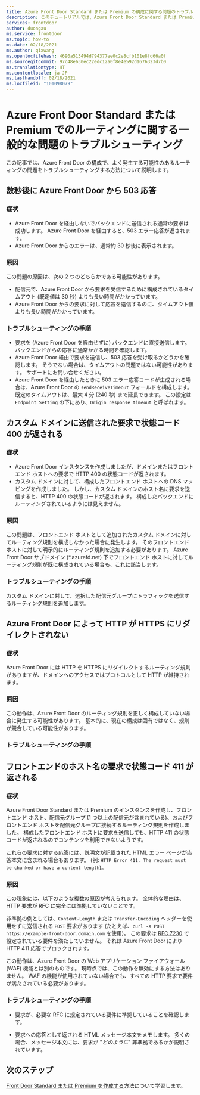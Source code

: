 ```yaml
---
title: Azure Front Door Standard または Premium の構成に関する問題のトラブルシューティング
description: このチュートリアルでは、Azure Front Door Standard または Premium のインスタンスで発生する可能性のあるいくつかの一般的な問題をトラブルシューティングする方法について説明します。
services: frontdoor
author: duongau
ms.service: frontdoor
ms.topic: how-to
ms.date: 02/18/2021
ms.author: qixwang
ms.openlocfilehash: 4690a513494d794377ee0c2e8cfb101e8fd66a0f
ms.sourcegitcommit: 97c48e630ec22edc12a0f8e4e592d1676323d7b0
ms.translationtype: HT
ms.contentlocale: ja-JP
ms.lasthandoff: 02/18/2021
ms.locfileid: "101098079"
---
```

# <a name="troubleshooting-common-routing-problems-with-azure-front-door-standardpremium"></a>Azure Front Door Standard または Premium でのルーティングに関する一般的な問題のトラブルシューティング

この記事では、Azure Front Door の構成で、よく発生する可能性のあるルーティングの問題をトラブルシューティングする方法について説明します。

## <a name="503-response-from-azure-front-door-after-a-few-seconds"></a>数秒後に Azure Front Door から 503 応答

### <a name="symptom"></a>症状

* Azure Front Door を経由しないでバックエンドに送信される通常の要求は成功します。 Azure Front Door を経由すると、503 エラー応答が返されます。
* Azure Front Door からのエラーは、通常約 30 秒後に表示されます。

### <a name="cause"></a>原因

この問題の原因は、次の 2 つのどちらかである可能性があります。
 
* 配信元で、Azure Front Door から要求を受信するために構成されているタイムアウト (既定値は 30 秒) よりも長い時間がかかっています。
* Azure Front Door からの要求に対して応答を送信するのに、タイムアウト値よりも長い時間がかかっています。 

### <a name="troubleshooting-steps"></a>トラブルシューティングの手順

* 要求を (Azure Front Door を経由せずに) バックエンドに直接送信します。 バックエンドからの応答に通常かかる時間を確認します。
* Azure Front Door 経由で要求を送信し、503 応答を受け取るかどうかを確認します。 そうでない場合は、タイムアウトの問題ではない可能性があります。 サポートにお問い合せください。
* Azure Front Door を経由したときに 503 エラー応答コードが生成される場合は、Azure Front Door の `sendReceiveTimeout` フィールドを構成します。 既定のタイムアウトは、最大 4 分 (240 秒) まで延長できます。 この設定は `Endpoint Setting` の下にあり、`Origin response timeout` と呼ばれます。 

## <a name="requests-sent-to-the-custom-domain-return-a-400-status-code"></a>カスタム ドメインに送信された要求で状態コード 400 が返される

### <a name="symptom"></a>症状

* Azure Front Door インスタンスを作成しましたが、ドメインまたはフロントエンド ホストへの要求で HTTP 400 の状態コードが返されます。
* カスタム ドメインに対して、構成したフロントエンド ホストへの DNS マッピングを作成しました。 しかし、カスタム ドメインのホスト名に要求を送信すると、HTTP 400 の状態コードが返されます。 構成したバックエンドにルーティングされているようには見えません。

### <a name="cause"></a>原因

この問題は、フロントエンド ホストとして追加されたカスタム ドメインに対してルーティング規則を構成しなかった場合に発生します。 そのフロントエンド ホストに対して明示的にルーティング規則を追加する必要があります。 Azure Front Door サブドメイン (*.azurefd.net) 下でフロントエンド ホストに対してルーティング規則が既に構成されている場合も、これに該当します。

### <a name="troubleshooting-steps"></a>トラブルシューティングの手順

カスタム ドメインに対して、選択した配信元グループにトラフィックを送信するルーティング規則を追加します。

## <a name="azure-front-door-doesnt-redirect-http-to-https"></a>Azure Front Door によって HTTP が HTTPS にリダイレクトされない

### <a name="symptom"></a>症状

Azure Front Door には HTTP を HTTPS にリダイレクトするルーティング規則がありますが、ドメインへのアクセスではプロトコルとして HTTP が維持されます。

### <a name="cause"></a>原因

この動作は、Azure Front Door のルーティング規則を正しく構成していない場合に発生する可能性があります。 基本的に、現在の構成は固有ではなく、規則が競合している可能性があります。

### <a name="troubleshooting-steps"></a>トラブルシューティングの手順


## <a name="request-to-the-frontend-host-name-returns-a-411-status-code"></a>フロントエンドのホスト名の要求で状態コード 411 が返される

### <a name="symptom"></a>症状

Azure Front Door Standard または Premium のインスタンスを作成し、フロントエンド ホスト、配信元グループ (1 つ以上の配信元が含まれている)、およびフロントエンド ホストを配信元グループに接続するルーティング規則を作成しました。 構成したフロントエンド ホストに要求を送信しても、HTTP 411 の状態コードが返されるのでコンテンツを利用できないようです。

これらの要求に対する応答には、説明文が記載された HTML エラー ページが応答本文に含まれる場合もあります。 (例: `HTTP Error 411. The request must be chunked or have a content length`)。

### <a name="cause"></a>原因

この現象には、以下のような複数の原因が考えられます。 全体的な理由は、HTTP 要求が RFC に完全には準拠していないことです。 

非準拠の例としては、`Content-Length` または `Transfer-Encoding` ヘッダーを使用せずに送信される `POST` 要求があります (たとえば、`curl -X POST https://example-front-door.domain.com` を使用)。 この要求は [RFC 7230](https://tools.ietf.org/html/rfc7230#section-3.3.2) で設定されている要件を満たしていません。 それは Azure Front Door により HTTP 411 応答でブロックされます。

この動作は、Azure Front Door の Web アプリケーション ファイアウォール (WAF) 機能とは別のものです。 現時点では、この動作を無効にする方法はありません。 WAF の機能が使用されていない場合でも、すべての HTTP 要求で要件が満たされている必要があります。

### <a name="troubleshooting-steps"></a>トラブルシューティングの手順

- 要求が、必要な RFC に規定されている要件に準拠していることを確認します。

- 要求への応答として返される HTML メッセージ本文をメモします。 多くの場合、メッセージ本文には、要求が "*どのように*" 非準拠であるかが説明されています。

## <a name="next-steps"></a>次のステップ

[Front Door Standard または Premium を作成する](create-front-door-portal.md)方法について学習します。
